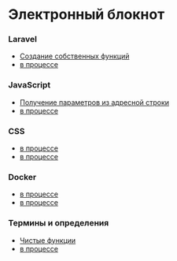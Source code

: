 # Электронный блокнот

### Laravel
- [Создание собственных функций](posts/laravel-create-own-functions.md)
- [в процессе]()

### JavaScript
- [Получение параметров из адресной строки](posts/js-get-url-parameters.md)
- [в процессе]()

### CSS
- [в процессе]()
- [в процессе]()

### Docker
- [в процессе]()
- [в процессе]()

### Термины и определения
- [Чистые функции](posts/notion-pure-functions.md)
- [в процессе]()